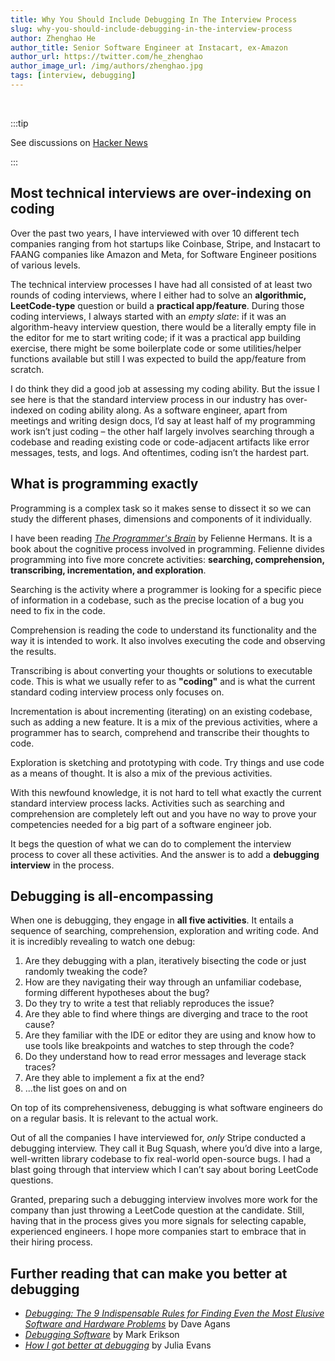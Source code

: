 ```yaml
---
title: Why You Should Include Debugging In The Interview Process
slug: why-you-should-include-debugging-in-the-interview-process
author: Zhenghao He
author_title: Senior Software Engineer at Instacart, ex-Amazon
author_url: https://twitter.com/he_zhenghao
author_image_url: /img/authors/zhenghao.jpg
tags: [interview, debugging]
---
```


<br />

:::tip

See discussions on [Hacker News](https://news.ycombinator.com/item?id=31125269)

:::

## Most technical interviews are over-indexing on coding

Over the past two years, I have interviewed with over 10 different tech companies ranging from hot startups like Coinbase, Stripe, and Instacart to FAANG companies like Amazon and Meta, for Software Engineer positions of various levels.

The technical interview processes I have had all consisted of at least two rounds of coding interviews, where I either had to solve an **algorithmic, LeetCode-type** question or build a **practical app/feature**. During those coding interviews, I always started with an _empty slate_: if it was an algorithm-heavy interview question, there would be a literally empty file in the editor for me to start writing code; if it was a practical app building exercise, there might be some boilerplate code or some utilities/helper functions available but still I was expected to build the app/feature from scratch.

<!--truncate-->

I do think they did a good job at assessing my coding ability. But the issue I see here is that the standard interview process in our industry has over-indexed on coding ability along. As a software engineer, apart from meetings and writing design docs, I’d say at least half of my programming work isn’t just coding – the other half largely involves searching through a codebase and reading existing code or code-adjacent artifacts like error messages, tests, and logs. And oftentimes, coding isn’t the hardest part.

## What is programming exactly

Programming is a complex task so it makes sense to dissect it so we can study the different phases, dimensions and components of it individually.

I have been reading [_The Programmer's Brain_](https://www.manning.com/books/the-programmers-brain) by Felienne Hermans. It is a book about the cognitive process involved in programming. Felienne divides programming into five more concrete activities: **searching, comprehension, transcribing, incrementation, and exploration**.

Searching is the activity where a programmer is looking for a specific piece of information in a codebase, such as the precise location of a bug you need to fix in the code.

Comprehension is reading the code to understand its functionality and the way it is intended to work. It also involves executing the code and observing the results.

Transcribing is about converting your thoughts or solutions to executable code. This is what we usually refer to as **"coding"** and is what the current standard coding interview process only focuses on.

Incrementation is about incrementing (iterating) on an existing codebase, such as adding a new feature. It is a mix of the previous activities, where a programmer has to search, comprehend and transcribe their thoughts to code.

Exploration is sketching and prototyping with code. Try things and use code as a means of thought. It is also a mix of the previous activities.

With this newfound knowledge, it is not hard to tell what exactly the current standard interview process lacks. Activities such as searching and comprehension are completely left out and you have no way to prove your competencies needed for a big part of a software engineer job.

It begs the question of what we can do to complement the interview process to cover all these activities. And the answer is to add a **debugging interview** in the process.

## Debugging is all-encompassing

When one is debugging, they engage in **all five activities**. It entails a sequence of searching, comprehension, exploration and writing code. And it is incredibly revealing to watch one debug:

1. Are they debugging with a plan, iteratively bisecting the code or just randomly tweaking the code?
2. How are they navigating their way through an unfamiliar codebase, forming different hypotheses about the bug?
3. Do they try to write a test that reliably reproduces the issue?
4. Are they able to find where things are diverging and trace to the root cause?
5. Are they familiar with the IDE or editor they are using and know how to use tools like breakpoints and watches to step through the code?
6. Do they understand how to read error messages and leverage stack traces?
7. Are they able to implement a fix at the end?
8. ...the list goes on and on

On top of its comprehensiveness, debugging is what software engineers do on a regular basis. It is relevant to the actual work.

Out of all the companies I have interviewed for, _only_ Stripe conducted a debugging interview. They call it Bug Squash, where you’d dive into a large, well-written library codebase to fix real-world open-source bugs. I had a blast going through that interview which I can’t say about boring LeetCode questions.

Granted, preparing such a debugging interview involves more work for the company than just throwing a LeetCode question at the candidate. Still, having that in the process gives you more signals for selecting capable, experienced engineers. I hope more companies start to embrace that in their hiring process.

## Further reading that can make you better at debugging

- [_Debugging: The 9 Indispensable Rules for Finding Even the Most Elusive Software and Hardware Problems_](https://www.goodreads.com/book/show/3938178-debugging) by Dave Agans
- [_Debugging Software_](https://blog.isquaredsoftware.com/2021/06/presentations-debugging-software/) by Mark Erikson
- [_How I got better at debugging_](https://jvns.ca/blog/2015/11/22/how-i-got-better-at-debugging/) by Julia Evans
